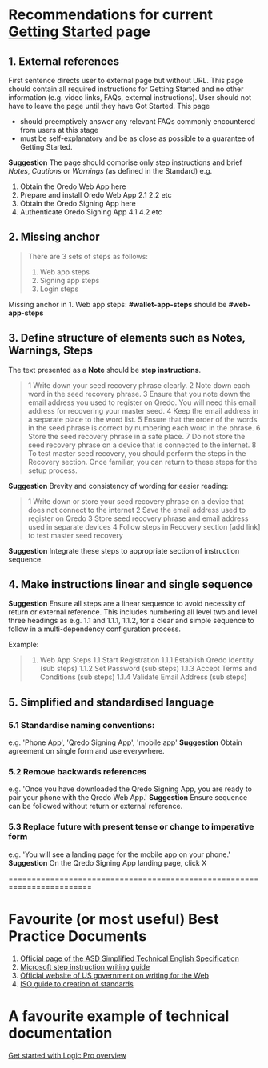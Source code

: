 # Recommendations for current [Getting Started](https://support.qredo.com/docs/Getting%20Started) page
 

## 1. External references
First sentence directs user to external page but without URL. This page should contain all 
required instructions for Getting Started and no other information (e.g. video links, 
FAQs, external instructions). 
User should not have to leave the page until they have Got Started.
This page  
- should preemptively answer any relevant FAQs commonly encountered from users at this stage
- must be self-explanatory and be as close as possible to a guarantee of Getting Started.

 **Suggestion** 
 The page should comprise only step instructions and brief *Notes*, *Cautions* or *Warnings* (as defined in the Standard)
e.g.
1. Obtain the Oredo Web App here
2. Prepare and install Oredo Web App
    2.1 
    2.2 etc
3. Obtain the Oredo Signing App here
4. Authenticate Oredo Signing App
    4.1
    4.2 etc

## 2. Missing anchor
> There are 3 sets of steps as follows:
> 1.	Web app steps       
> 2.	Signing app steps
> 3.	Login steps

Missing anchor in 1. Web app steps: 
**#wallet-app-steps** should be **#web-app-steps**

## 3. Define structure of elements such as Notes, Warnings, Steps

The text presented as a **Note** should be **step instructions**.
>1 Write down your seed recovery phrase clearly.
>2 Note down each word in the seed recovery phrase.
>3 Ensure that you note down the email address you used to register on Qredo. 
> You will need this email address for recovering your master seed.
>4 Keep the email address in a separate place to the word list.
>5 Ensure that the order of the words in the seed phrase is correct by numbering each word in the phrase.
>6 Store the seed recovery phrase in a safe place.
>7 Do not store the seed recovery phrase on a device that is connected to the internet.
>8 To test master seed recovery, you should perform the steps in the Recovery section. 
> Once familiar, you can return to these steps for the setup process.

**Suggestion** 
Brevity and consistency of wording for easier reading:
>1 Write down or store your seed recovery phrase on a device that does not connect to the internet
>2 Save the email address used to register on Qredo
>3 Store seed recovery phrase and email address used in separate devices
>4 Follow steps in Recovery section [add link] to test master seed recovery

**Suggestion** 
Integrate these steps to appropriate section of instruction sequence.

## 4. Make instructions linear and single sequence
**Suggestion** 
Ensure all steps are a linear sequence to avoid necessity of return or external reference. 
This includes numbering all level two and level three headings as e.g. 1.1 and 1.1.1, 1.1.2, for 
a clear and simple sequence to follow in a multi-dependency configuration process.

Example:
> 1. Web App Steps
> 1.1 Start Registration
> 1.1.1 Establish Qredo Identity
> (sub steps)
> 1.1.2 Set Password
> (sub steps)
> 1.1.3 Accept Terms and Conditions
> (sub steps)
> 1.1.4 Validate Email Address
> (sub steps)


## 5. Simplified and standardised language 
### 5.1  Standardise naming conventions:
e.g. 'Phone App',  'Qredo Signing App', 'mobile app' 
**Suggestion** 
Obtain agreement on single form and use everywhere.

### 5.2 Remove backwards references
e.g.  'Once you have downloaded the Qredo Signing App, you are ready to pair your phone with the Qredo Web App.'
**Suggestion** 
Ensure sequence can be followed without return or external reference.

### 5.3 Replace future with present tense or change to imperative form
e.g.  'You will see a landing page for the mobile app on your phone.'
**Suggestion** 
On the Qredo Signing App landing page, click X


========================================================================

# Favourite (or most useful) Best Practice Documents
1. [Official page of the ASD Simplified Technical English Specification](http://asd-ste100.org/)
2. [Microsoft step instruction writing guide](https://docs.microsoft.com/en-us/style-guide/procedures-instructions/writing-step-by-step-instructions)
3. [Official website of US government on writing for the Web](https://www.plainlanguage.gov/guidelines/web/)
4. [ISO guide to creation of standards](https://www.iso.org/files/live/sites/isoorg/files/archive/pdf/en/how-to-write-standards.pdf)


# A favourite example of technical documentation
[Get started with Logic Pro overview](https://support.apple.com/en-gb/guide/logicpro/lgcpca46988d/mac)




